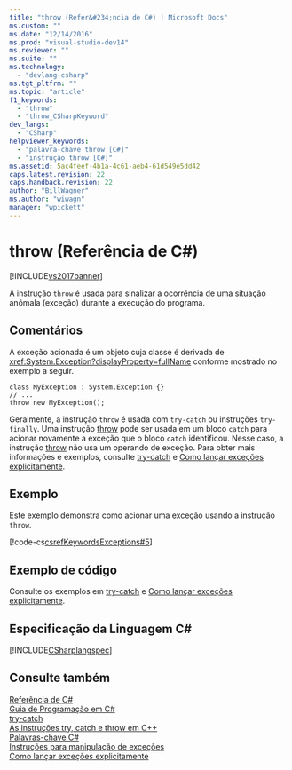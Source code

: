 ```yaml
---
title: "throw (Refer&#234;ncia de C#) | Microsoft Docs"
ms.custom: ""
ms.date: "12/14/2016"
ms.prod: "visual-studio-dev14"
ms.reviewer: ""
ms.suite: ""
ms.technology: 
  - "devlang-csharp"
ms.tgt_pltfrm: ""
ms.topic: "article"
f1_keywords: 
  - "throw"
  - "throw_CSharpKeyword"
dev_langs: 
  - "CSharp"
helpviewer_keywords: 
  - "palavra-chave throw [C#]"
  - "instrução throw [C#]"
ms.assetid: 5ac4feef-4b1a-4c61-aeb4-61d549e5dd42
caps.latest.revision: 22
caps.handback.revision: 22
author: "BillWagner"
ms.author: "wiwagn"
manager: "wpickett"
---
```

# throw (Refer&#234;ncia de C#)
[!INCLUDE[vs2017banner](../../../csharp/includes/vs2017banner.md)]

A instrução `throw` é usada para sinalizar a ocorrência de uma situação anômala \(exceção\) durante a execução do programa.  
  
## Comentários  
 A exceção acionada é um objeto cuja classe é derivada de <xref:System.Exception?displayProperty=fullName> conforme mostrado no exemplo a seguir.  
  
```  
class MyException : System.Exception {}  
// ...  
throw new MyException();  
```  
  
 Geralmente, a instrução `throw` é usada com `try-catch` ou instruções `try-finally`.  Uma instrução [throw](../../../csharp/language-reference/keywords/throw.md) pode ser usada em um bloco `catch` para acionar novamente a exceção que o bloco `catch` identificou.  Nesse caso, a instrução [throw](../../../csharp/language-reference/keywords/throw.md) não usa um operando de exceção.  Para obter mais informações e exemplos, consulte [try\-catch](../../../csharp/language-reference/keywords/try-catch.md) e [Como lançar exceções explicitamente](../Topic/How%20to:%20Explicitly%20Throw%20Exceptions.md).  
  
## Exemplo  
 Este exemplo demonstra como acionar uma exceção usando a instrução `throw`.  
  
 [!code-cs[csrefKeywordsExceptions#5](../../../csharp/language-reference/keywords/codesnippet/CSharp/throw_1.cs)]  
  
## Exemplo de código  
 Consulte os exemplos em [try\-catch](../../../csharp/language-reference/keywords/try-catch.md) e [Como lançar exceções explicitamente](../Topic/How%20to:%20Explicitly%20Throw%20Exceptions.md).  
  
## Especificação da Linguagem C\#  
 [!INCLUDE[CSharplangspec](../../../csharp/language-reference/keywords/includes/csharplangspec_md.md)]  
  
## Consulte também  
 [Referência de C\#](../../../csharp/language-reference/index.md)   
 [Guia de Programação em C\#](../../../csharp/programming-guide/index.md)   
 [try\-catch](../../../csharp/language-reference/keywords/try-catch.md)   
 [As instruções try, catch e throw em C\+\+](../../../csharp/language-reference/keywords/try-catch.md)   
 [Palavras\-chave C\#](../../../csharp/language-reference/keywords/index.md)   
 [Instruções para manipulação de exceções](../../../csharp/language-reference/keywords/exception-handling-statements.md)   
 [Como lançar exceções explicitamente](../Topic/How%20to:%20Explicitly%20Throw%20Exceptions.md)